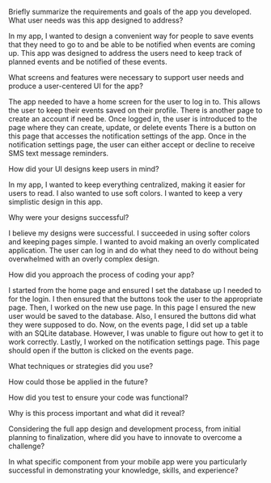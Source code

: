 Briefly summarize the requirements and goals of the app you developed. What user needs was this app designed to address?

In my app, I wanted to design a convenient way for people to save events that they need to go to and be able to be notified when events are coming up.
This app was designed to address the users need to keep track of planned events and be notified of these events.

What screens and features were necessary to support user needs and produce a user-centered UI for the app?

The app needed to have a home screen for the user to log in to. This allows the user to keep their events saved on their profile.
There is another page to create an account if need be. Once logged in, the user is introduced to the page where they can create, update, or delete events
There is a button on this page that accesses the notification settings of the app.
Once in the notification settings page, the user can either accept or decline to receive SMS text message reminders.

 How did your UI designs keep users in mind?

In my app, I wanted to keep everything centralized, making it easier for users to read.
I also wanted to use soft colors. I wanted to keep a very simplistic design in this app.

Why were your designs successful?

I believe my designs were successful. I succeeded in using softer colors and keeping pages simple.
I wanted to avoid making an overly complicated application.
The user can log in and do what they need to do without being overwhelmed with an overly complex design.

How did you approach the process of coding your app?

I started from the home page and ensured I set the database up I needed to for the login.
I then ensured that the buttons took the user to the appropriate page. Then, I worked on the new use page.
In this page I ensured the new user would be saved to the database. Also, I ensured the buttons did what they were supposed to do.
Now, on the events page, I did set up a table with an SQLite database. However, I was unable to figure out how to get it to work correctly.
Lastly, I worked on the notification settings page. This page should open if the button is clicked on the events page.

What techniques or strategies did you use?



How could those be applied in the future?



How did you test to ensure your code was functional?



 Why is this process important and what did it reveal?



Considering the full app design and development process, from initial planning to finalization, where did you have to innovate to overcome a challenge?



In what specific component from your mobile app were you particularly successful in demonstrating your knowledge, skills, and experience?



